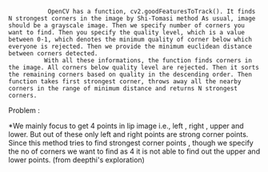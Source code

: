                OpenCV has a function, cv2.goodFeaturesToTrack(). It finds N strongest corners in the image by Shi-Tomasi method As usual, image should be a grayscale image. Then we specify number of corners you want to find. Then you specify the quality level, which is a value between 0-1, which denotes the minimum quality of corner below which everyone is rejected. Then we provide the minimum euclidean distance between corners detected.
              With all these informations, the function finds corners in the image. All corners below quality level are rejected. Then it sorts the remaining corners based on quality in the descending order. Then function takes first strongest corner, throws away all the nearby corners in the range of minimum distance and returns N strongest corners.

Problem :

*We mainly focus to get 4 points in lip image i.e., left , right , upper and lower. But out of these only left and right points are strong corner points. Since this method tries to find strongest corner points , though we specify the no of corners we want to find as 4 it is not able to find out the upper and lower points. 
(from deepthi's exploration)
